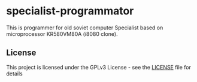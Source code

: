 # specialist-programmator
This is programmer for old soviet computer Specialist based on microprocessor KR580VM80A (i8080 clone).

## License

This project is licensed under the GPLv3 License - see the [LICENSE](LICENSE) file for details
